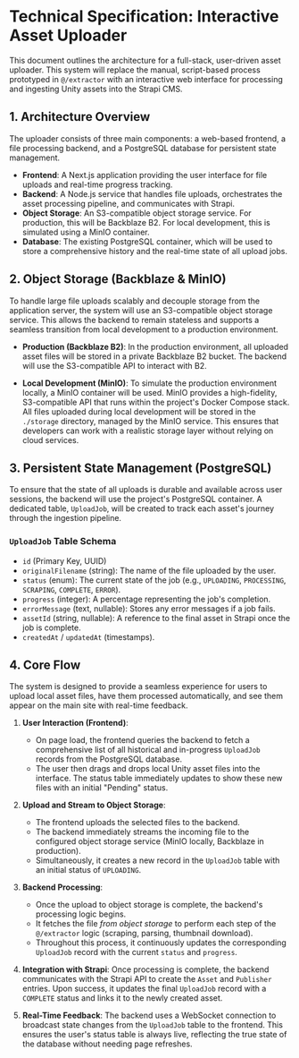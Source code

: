# Technical Specification: Interactive Asset Uploader

This document outlines the architecture for a full-stack, user-driven asset uploader. This system will replace the manual, script-based process prototyped in `@/extractor` with an interactive web interface for processing and ingesting Unity assets into the Strapi CMS.

## 1. Architecture Overview
The uploader consists of three main components: a web-based frontend, a file processing backend, and a PostgreSQL database for persistent state management.

- **Frontend**: A Next.js application providing the user interface for file uploads and real-time progress tracking.
- **Backend**: A Node.js service that handles file uploads, orchestrates the asset processing pipeline, and communicates with Strapi.
- **Object Storage**: An S3-compatible object storage service. For production, this will be Backblaze B2. For local development, this is simulated using a MinIO container.
- **Database**: The existing PostgreSQL container, which will be used to store a comprehensive history and the real-time state of all upload jobs.

## 2. Object Storage (Backblaze & MinIO)
To handle large file uploads scalably and decouple storage from the application server, the system will use an S3-compatible object storage service. This allows the backend to remain stateless and supports a seamless transition from local development to a production environment.

- **Production (Backblaze B2)**: In the production environment, all uploaded asset files will be stored in a private Backblaze B2 bucket. The backend will use the S3-compatible API to interact with B2.

- **Local Development (MinIO)**: To simulate the production environment locally, a MinIO container will be used. MinIO provides a high-fidelity, S3-compatible API that runs within the project's Docker Compose stack. All files uploaded during local development will be stored in the `./storage` directory, managed by the MinIO service. This ensures that developers can work with a realistic storage layer without relying on cloud services.

## 3. Persistent State Management (PostgreSQL)
To ensure that the state of all uploads is durable and available across user sessions, the backend will use the project's PostgreSQL container. A dedicated table, `UploadJob`, will be created to track each asset's journey through the ingestion pipeline.

### `UploadJob` Table Schema
- `id` (Primary Key, UUID)
- `originalFilename` (string): The name of the file uploaded by the user.
- `status` (enum): The current state of the job (e.g., `UPLOADING`, `PROCESSING`, `SCRAPING`, `COMPLETE`, `ERROR`).
- `progress` (integer): A percentage representing the job's completion.
- `errorMessage` (text, nullable): Stores any error messages if a job fails.
- `assetId` (string, nullable): A reference to the final asset in Strapi once the job is complete.
- `createdAt` / `updatedAt` (timestamps).

## 4. Core Flow

The system is designed to provide a seamless experience for users to upload local asset files, have them processed automatically, and see them appear on the main site with real-time feedback.

1.  **User Interaction (Frontend)**: 
    *   On page load, the frontend queries the backend to fetch a comprehensive list of all historical and in-progress `UploadJob` records from the PostgreSQL database.
    *   The user then drags and drops local Unity asset files into the interface. The status table immediately updates to show these new files with an initial "Pending" status.

2.  **Upload and Stream to Object Storage**:
    *   The frontend uploads the selected files to the backend.
    *   The backend immediately streams the incoming file to the configured object storage service (MinIO locally, Backblaze in production).
    *   Simultaneously, it creates a new record in the `UploadJob` table with an initial status of `UPLOADING`.

3.  **Backend Processing**:
    *   Once the upload to object storage is complete, the backend's processing logic begins.
    *   It fetches the file *from object storage* to perform each step of the `@/extractor` logic (scraping, parsing, thumbnail download).
    *   Throughout this process, it continuously updates the corresponding `UploadJob` record with the current `status` and `progress`.

4.  **Integration with Strapi**: Once processing is complete, the backend communicates with the Strapi API to create the `Asset` and `Publisher` entries. Upon success, it updates the final `UploadJob` record with a `COMPLETE` status and links it to the newly created asset.

5.  **Real-Time Feedback**: The backend uses a WebSocket connection to broadcast state changes from the `UploadJob` table to the frontend. This ensures the user's status table is always live, reflecting the true state of the database without needing page refreshes.
